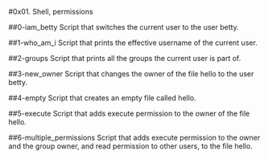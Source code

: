 #0x01. Shell, permissions

##0-iam_betty
Script that switches the current user to the user betty.

##1-who_am_i
Script that prints the effective username of the current user.

##2-groups
Script that prints all the groups the current user is part of.

##3-new_owner
Script that changes the owner of the file hello to the user betty.

##4-empty
Script that creates an empty file called hello.

##5-execute
Script that adds execute permission to the owner of the file hello.

##6-multiple_permissions
Script that adds execute permission to the owner and the group owner, and read permission to other users, to the file hello.
